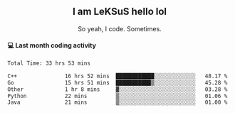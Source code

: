 <h2 align="center">I am LeKSuS hello lol</h2>
<p align="center">So yeah, I code. Sometimes.</p>

#### :computer: Last month coding activity
<!--START_SECTION:waka-->

```txt
Total Time: 33 hrs 53 mins

C++               16 hrs 52 mins  ████████████░░░░░░░░░░░░░   48.17 %
Go                15 hrs 51 mins  ███████████▒░░░░░░░░░░░░░   45.28 %
Other             1 hr 8 mins     ▓░░░░░░░░░░░░░░░░░░░░░░░░   03.28 %
Python            22 mins         ▒░░░░░░░░░░░░░░░░░░░░░░░░   01.06 %
Java              21 mins         ▒░░░░░░░░░░░░░░░░░░░░░░░░   01.00 %
```

<!--END_SECTION:waka-->
